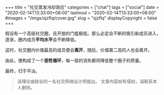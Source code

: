 +++
title = "社交蒸发冷却效应"
categories = ["chat"]
tags = ["social"]
date = "2020-02-14T13:33:00+08:00"
lastmod = "2020-02-14T13:33:00+08:00"
#images = "/imgs/sjzflq/cover.jpg"
slug = "sjzflq"
displayCopyright = false
+++

假设有一个高级社交圈，且开放的门槛极低。那么必定会不断的吸引新成员进入，逐渐，圈内成员**平均水平**会不断降低。

<!--more-->

这时，社交圈内价值最高的成员便会**离开**，随后，价值第二高的人也会离开。

由此，便构成了一个**恶性循环**，每一层的消失都将降低整个圈子的质量。

最终，归于平淡。

> 该理论由硅谷的一名社交网络设计师提出。
> 文章内容如有侵权，请联系本人删除。
